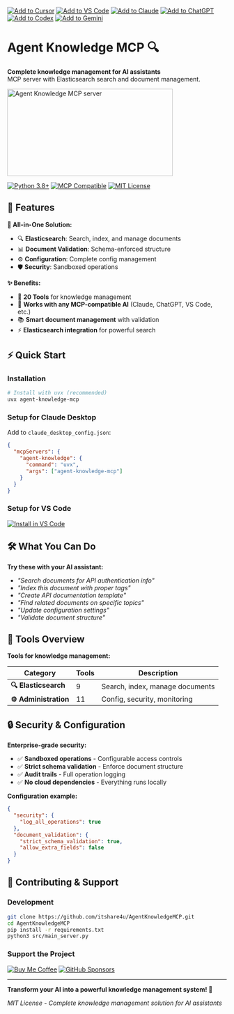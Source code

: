 [![Add to Cursor](https://fastmcp.me/badges/cursor_dark.svg)](https://fastmcp.me/MCP/Details/618/agent-knowledge)
[![Add to VS Code](https://fastmcp.me/badges/vscode_dark.svg)](https://fastmcp.me/MCP/Details/618/agent-knowledge)
[![Add to Claude](https://fastmcp.me/badges/claude_dark.svg)](https://fastmcp.me/MCP/Details/618/agent-knowledge)
[![Add to ChatGPT](https://fastmcp.me/badges/chatgpt_dark.svg)](https://fastmcp.me/MCP/Details/618/agent-knowledge)
[![Add to Codex](https://fastmcp.me/badges/codex_dark.svg)](https://fastmcp.me/MCP/Details/618/agent-knowledge)
[![Add to Gemini](https://fastmcp.me/badges/gemini_dark.svg)](https://fastmcp.me/MCP/Details/618/agent-knowledge)

# Agent Knowledge MCP 🔍

**Complete knowledge management for AI assistants**  
MCP server with Elasticsearch search and document management.

<a href="https://glama.ai/mcp/servers/@itshare4u/AgentKnowledgeMCP">
  <img width="380" height="200" src="https://glama.ai/mcp/servers/@itshare4u/AgentKnowledgeMCP/badge" alt="Agent Knowledge MCP server" />
</a>

[![Python 3.8+](https://img.shields.io/badge/python-3.8%2B-blue.svg)](https://python.org)
[![MCP Compatible](https://img.shields.io/badge/MCP-Compatible-green.svg)](https://modelcontextprotocol.io)
[![MIT License](https://img.shields.io/badge/License-MIT-yellow.svg)](LICENSE)

## 🚀 Features

**🔑 All-in-One Solution:**
- 🔍 **Elasticsearch**: Search, index, and manage documents
- 📊 **Document Validation**: Schema-enforced structure
- ⚙️ **Configuration**: Complete config management
- 🛡️ **Security**: Sandboxed operations

**✨ Benefits:**
- 🎯 **20 Tools** for knowledge management
- 🤖 **Works with any MCP-compatible AI** (Claude, ChatGPT, VS Code, etc.)
- 📚 **Smart document management** with validation
- ⚡ **Elasticsearch integration** for powerful search

## ⚡ Quick Start

### Installation
```bash
# Install with uvx (recommended)
uvx agent-knowledge-mcp
```

### Setup for Claude Desktop
Add to `claude_desktop_config.json`:
```json
{
  "mcpServers": {
    "agent-knowledge": {
      "command": "uvx",
      "args": ["agent-knowledge-mcp"]
    }
  }
}
```

### Setup for VS Code
[![Install in VS Code](https://img.shields.io/badge/VS_Code-Install-0098FF?style=flat-square&logo=visualstudiocode&logoColor=white)](https://insiders.vscode.dev/redirect/mcp/install?name=agent-knowledge&inputs=%5B%5D&config=%7B%22command%22%3A%22uvx%22%2C%22args%22%3A%5B%22agent-knowledge-mcp%22%5D%7D)

## 🛠️ What You Can Do

**Try these with your AI assistant:**

- *"Search documents for API authentication info"*
- *"Index this document with proper tags"*  
- *"Create API documentation template"*
- *"Find related documents on specific topics"*
- *"Update configuration settings"*
- *"Validate document structure"*

## 🔧 Tools Overview

**Tools for knowledge management:**

| Category | Tools | Description |
|----------|-------|-------------|
| **🔍 Elasticsearch** | 9 | Search, index, manage documents |
| **⚙️ Administration** | 11 | Config, security, monitoring |

## 🔒 Security & Configuration

**Enterprise-grade security:**
- ✅ **Sandboxed operations** - Configurable access controls
- ✅ **Strict schema validation** - Enforce document structure
- ✅ **Audit trails** - Full operation logging
- ✅ **No cloud dependencies** - Everything runs locally

**Configuration example:**
```json
{
  "security": {
    "log_all_operations": true
  },
  "document_validation": {
    "strict_schema_validation": true,
    "allow_extra_fields": false
  }
}
```

## 🤝 Contributing & Support

### Development
```bash
git clone https://github.com/itshare4u/AgentKnowledgeMCP.git
cd AgentKnowledgeMCP
pip install -r requirements.txt
python3 src/main_server.py
```

### Support the Project
[![Buy Me Coffee](https://img.shields.io/badge/Buy%20Me%20Coffee-ffdd00?style=flat&logo=buy-me-a-coffee&logoColor=black)](https://coff.ee/itshare4u)
[![GitHub Sponsors](https://img.shields.io/badge/Sponsor-EA4AAA?style=flat&logo=githubsponsors&logoColor=white)](https://github.com/sponsors/itshare4u)

---

**Transform your AI into a powerful knowledge management system! 🚀**

*MIT License - Complete knowledge management solution for AI assistants*